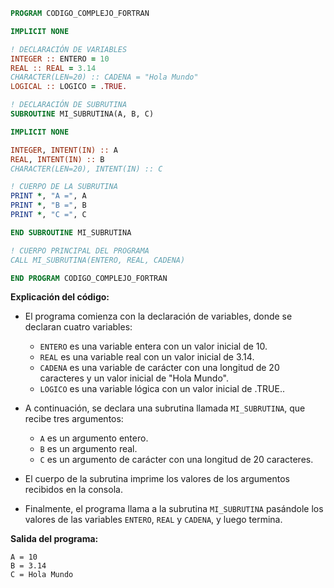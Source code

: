```fortran
PROGRAM CODIGO_COMPLEJO_FORTRAN

IMPLICIT NONE

! DECLARACIÓN DE VARIABLES
INTEGER :: ENTERO = 10
REAL :: REAL = 3.14
CHARACTER(LEN=20) :: CADENA = "Hola Mundo"
LOGICAL :: LOGICO = .TRUE.

! DECLARACIÓN DE SUBRUTINA
SUBROUTINE MI_SUBRUTINA(A, B, C)

IMPLICIT NONE

INTEGER, INTENT(IN) :: A
REAL, INTENT(IN) :: B
CHARACTER(LEN=20), INTENT(IN) :: C

! CUERPO DE LA SUBRUTINA
PRINT *, "A =", A
PRINT *, "B =", B
PRINT *, "C =", C

END SUBROUTINE MI_SUBRUTINA

! CUERPO PRINCIPAL DEL PROGRAMA
CALL MI_SUBRUTINA(ENTERO, REAL, CADENA)

END PROGRAM CODIGO_COMPLEJO_FORTRAN
```

**Explicación del código:**

- El programa comienza con la declaración de variables, donde se declaran cuatro variables:

  - `ENTERO` es una variable entera con un valor inicial de 10.
  - `REAL` es una variable real con un valor inicial de 3.14.
  - `CADENA` es una variable de carácter con una longitud de 20 caracteres y un valor inicial de "Hola Mundo".
  - `LOGICO` es una variable lógica con un valor inicial de .TRUE..

- A continuación, se declara una subrutina llamada `MI_SUBRUTINA`, que recibe tres argumentos:

  - `A` es un argumento entero.
  - `B` es un argumento real.
  - `C` es un argumento de carácter con una longitud de 20 caracteres.

- El cuerpo de la subrutina imprime los valores de los argumentos recibidos en la consola.

- Finalmente, el programa llama a la subrutina `MI_SUBRUTINA` pasándole los valores de las variables `ENTERO`, `REAL` y `CADENA`, y luego termina.

**Salida del programa:**

```
A = 10
B = 3.14
C = Hola Mundo
```